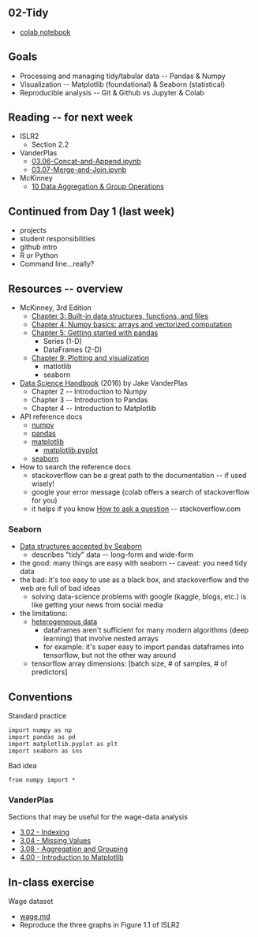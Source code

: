 
## 02-Tidy

* [colab notebook](https://colab.research.google.com/drive/1Esin7yuwnGj7r9oTg3WkYYtieqSOIuw0?usp=sharing)

## Goals

* Processing and managing tidy/tabular data -- Pandas & Numpy
* Visualization -- Matplotlib (foundational) & Seaborn (statistical)
* Reproducible analysis -- Git & Github vs Jupyter & Colab

## Reading -- for next week

* ISLR2
  * Section 2.2
* VanderPlas
  * [03.06-Concat-and-Append.ipynb](https://github.com/jakevdp/PythonDataScienceHandbook/blob/master/notebooks/03.06-Concat-And-Append.ipynb)
  * [03.07-Merge-and-Join.ipynb](https://github.com/jakevdp/PythonDataScienceHandbook/blob/master/notebooks/03.07-Merge-and-Join.ipynb)
* McKinney
  * [10 Data Aggregation & Group Operations](https://wesmckinney.com/book/data-aggregation.html)

## Continued from Day 1 (last week)

* projects
* student responsibilities
* github intro
* R or Python
* Command line...really?

## Resources -- overview

* McKinney, 3rd Edition
  * [Chapter 3: Built-in data structures, functions, and files](https://wesmckinney.com/book/python-builtin.html)
  * [Chapter 4: Numpy basics: arrays and vectorized computation](https://wesmckinney.com/book/numpy-basics.html)
  * [Chapter 5: Getting started with pandas](https://wesmckinney.com/book/pandas-basics.html)
    * Series (1-D)
    * DataFrames (2-D)
  * [Chapter 9: Plotting and visualization](https://wesmckinney.com/book/plotting-and-visualization.html)
    * matlotlib
    * seaborn
* [Data Science Handbook](https://github.com/jakevdp/PythonDataScienceHandbook) (2016) by Jake VanderPlas
  * Chapter 2 -- Introduction to Numpy
  * Chapter 3 -- Introduction to Pandas
  * Chapter 4 -- Introduction to Matplotlib
* API reference docs
  * [numpy](https://numpy.org/doc/stable/reference/index.html)
  * [pandas](https://pandas.pydata.org/docs/reference/index.html#api)
  * [matplotlib](https://matplotlib.org/stable/api/pyplot_summary.html)
    * [matplotlib.pyplot](https://matplotlib.org/stable/api/pyplot_summary.html)
  * [seaborn](https://seaborn.pydata.org/api.html)
* How to search the reference docs
  * stackoverflow can be a great path to the documentation -- if used wisely!
  * google your error message (colab offers a search of stackoverflow for you)
  * it helps if you know [How to ask a question](https://stackoverflow.com/help/how-to-ask) -- stackoverflow.com

### Seaborn

* [Data structures accepted by Seaborn](https://seaborn.pydata.org/tutorial/data_structure.html)
  * describes "tidy" data -- long-form and wide-form
* the good: many things are easy with seaborn -- caveat: you need tidy data
* the bad: it's too easy to use as a black box, and stackoverflow and the web are full of bad ideas
  * solving data-science problems with google (kaggle, blogs, etc.) is like getting your news from social media
* the limitations: 
  * [heterogeneous data](https://www.tensorflow.org/tutorials/load_data/pandas_dataframe#a_dataframe_as_a_dictionary)
    * dataframes aren't sufficient for many modern algorithms (deep learning) that involve nested arrays
    * for example: it's super easy to import pandas dataframes into tensorflow, but not the other way around
  * tensorflow array dimensions: [batch size, # of samples, # of predictors]

## Conventions

Standard practice
```
import numpy as np
import pandas as pd
import matplotlib.pyplot as plt
import seaborn as sns
```
Bad idea
```
from numpy import *
```

### VanderPlas

Sections that may be useful for the wage-data analysis

* [3.02 - Indexing](https://github.com/jakevdp/PythonDataScienceHandbook/blob/master/notebooks/03.02-Data-Indexing-and-Selection.ipynb)
* [3.04 - Missing Values](https://github.com/jakevdp/PythonDataScienceHandbook/blob/master/notebooks/03.04-Missing-Values.ipynb)
* [3.08 - Aggregation and Grouping](https://github.com/jakevdp/PythonDataScienceHandbook/blob/master/notebooks/03.08-Aggregation-and-Grouping.ipynb)
* [4.00 - Introduction to Matplotlib](https://github.com/jakevdp/PythonDataScienceHandbook/blob/master/notebooks/04.00-Introduction-To-Matplotlib.ipynb)

## In-class exercise

Wage dataset

* [wage.md](wage.md)
* Reproduce the three graphs in Figure 1.1 of ISLR2
